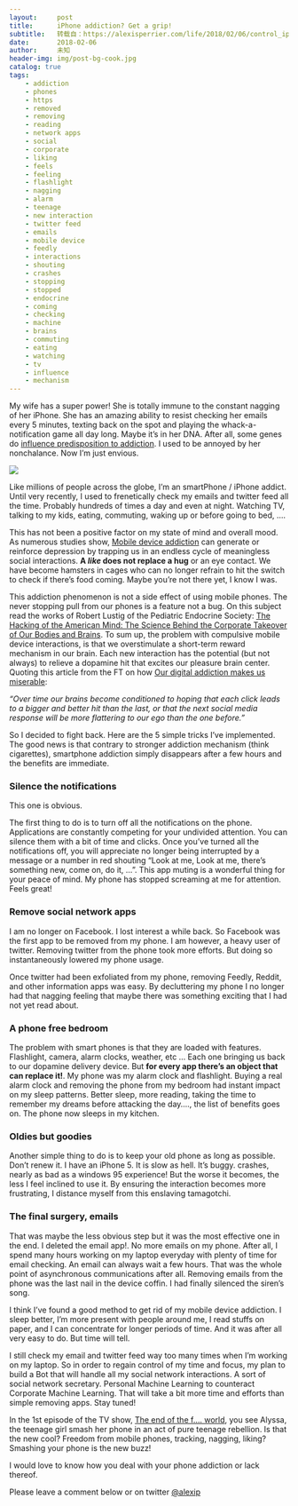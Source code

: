```yaml
---
layout:     post
title:      iPhone addiction? Get a grip!
subtitle:   转载自：https://alexisperrier.com/life/2018/02/06/control_iphone_addiction.html
date:       2018-02-06
author:     未知
header-img: img/post-bg-cook.jpg
catalog: true
tags:
    - addiction
    - phones
    - https
    - removed
    - removing
    - reading
    - network apps
    - social
    - corporate
    - liking
    - feels
    - feeling
    - flashlight
    - nagging
    - alarm
    - teenage
    - new interaction
    - twitter feed
    - emails
    - mobile device
    - feedly
    - interactions
    - shouting
    - crashes
    - stopping
    - stopped
    - endocrine
    - coming
    - checking
    - machine
    - brains
    - commuting
    - eating
    - watching
    - tv
    - influence
    - mechanism
---
```


My wife has a super power! She is totally immune to the constant nagging of her iPhone. She has an amazing ability to resist checking her emails every 5 minutes, texting back on the spot and playing the whack-a-notification game all day long. Maybe it’s in her DNA. After all, some genes do [influence predisposition to addiction](https://animalcare.umich.edu/genetic-markers-influence-addiction-discovered-rat-study).
I used to be annoyed by her nonchalance. Now I’m just envious.

![](https://alexisperrier.com/assets/iphone_addiction.png)


Like millions of people across the globe, I’m an smartPhone / iPhone addict.
Until very recently, I used to frenetically check my emails and twitter feed all the time. Probably hundreds of times a day and even at night. Watching TV, talking to my kids, eating, commuting, waking up or before going to bed, ….

This has not been a positive factor on my state of mind and overall mood. As numerous studies show, [Mobile device addiction](https://news.illinois.edu/view/6367/334240) can generate or reinforce depression by trapping us in an endless cycle of meaningless social interactions. **A *like* does not replace a hug** or an eye contact. We have become hamsters in cages who can no longer refrain to hit the switch to check if there’s food coming. Maybe you’re not there yet, I know I was.

This addiction phenomenon is not a side effect of using mobile phones. The never stopping pull from our phones is a feature not a bug. On this subject read the works of Robert Lustig of the Pediatric Endocrine Society: [The Hacking of the American Mind: The Science Behind the Corporate Takeover of Our Bodies and Brains](https://www.amazon.com/Hacking-American-Mind-Corporate-Takeover/dp/1101982586). To sum up, the problem with compulsive mobile device interactions, is that we overstimulate a short-term reward mechanism in our brain. Each new interaction has the potential (but not always) to relieve a dopamine hit that excites our pleasure brain center. Quoting this article from the FT on how [Our digital addiction makes us miserable](https://www.ft.com/content/19de6f72-60aa-11e7-91a7-502f7ee26895):

*“Over time our brains become conditioned to hoping that each click leads to a bigger and better hit than the last, or that the next social media response will be more flattering to our ego than the one before.”*

So I decided to fight back. Here are the 5 simple tricks I’ve implemented. The good news is that contrary to stronger addiction mechanism (think cigarettes), smartphone addiction simply disappears after a few hours and the benefits are immediate.

### Silence the notifications

This one is obvious.

The first thing to do is to turn off all the notifications on the phone. Applications are constantly competing for your undivided attention. You can silence them with a bit of time and clicks. Once you’ve turned all the notifications off, you will appreciate no longer being interrupted by a message or a number in red shouting “Look at me, Look at me, there’s something new, come on, do it, …”. This app muting is a wonderful thing for your peace of mind. My phone has stopped screaming at me for attention. Feels great!

### Remove social network apps

I am no longer on Facebook. I lost interest a while back. So Facebook was the first app to be removed from my phone. I am however, a heavy user of twitter. Removing twitter from the phone took more efforts. But doing so instantaneously lowered my phone usage.

Once twitter had been exfoliated from my phone, removing Feedly, Reddit, and other information apps was easy. By decluttering my phone I no longer had that nagging feeling that maybe there was something exciting that I had not yet read about.

### A phone free bedroom

The problem with smart phones is that they are loaded with features. Flashlight, camera, alarm clocks, weather, etc … Each one bringing us back to our dopamine delivery device. But **for every app there’s an object that can replace it!**.
My phone was my alarm clock and flashlight. Buying a real alarm clock and removing the phone from my bedroom had instant impact on my sleep patterns. Better sleep, more reading, taking the time to remember my dreams before attacking the day…., the list of benefits goes on. The phone now sleeps in my kitchen.

### Oldies but goodies

Another simple thing to do is to keep your old phone as long as possible. Don’t renew it. I have an iPhone 5. It is slow as hell. It’s buggy. crashes, nearly as bad as a windows 95 experience! But the worse it becomes, the less I feel inclined to use it. By ensuring the interaction becomes more frustrating, I distance myself from this enslaving tamagotchi.

### The final surgery, emails

That was maybe the less obvious step but it was the most effective one in the end. I deleted the email app!. No more emails on my phone. After all, I spend many hours working on my laptop everyday with plenty of time for email checking. An email can always wait a few hours. That was the whole point of asynchronous communications after all. Removing emails from the phone was the last nail in the device coffin. I had finally silenced the siren’s song.

I think I’ve found a good method to get rid of my mobile device addiction. I sleep better, I’m more present with people around me, I read stuffs on paper, and I can concentrate for longer periods of time. And it was after all very easy to do. But time will tell.

I still check my email and twitter feed way too many times when I’m working on my laptop. So in order to regain control of my time and focus, my plan to build a Bot that will handle all my social network interactions. A sort of social network secretary. Personal Machine Learning to counteract Corporate Machine Learning. That will take a bit more time and efforts than simple removing apps. Stay tuned!

In the 1st episode of the TV show, [The end of the f…. world](https://www.imdb.com/title/tt6257970), you see Alyssa, the teenage girl smash her phone in an act of pure teenage rebellion. Is that the new cool? Freedom from mobile phones, tracking, nagging, liking? Smashing your phone is the new buzz!

I would love to know how you deal with your phone addiction or lack thereof.

Please leave a comment below or on twitter [@alexip](https://twitter.com/alexip)
